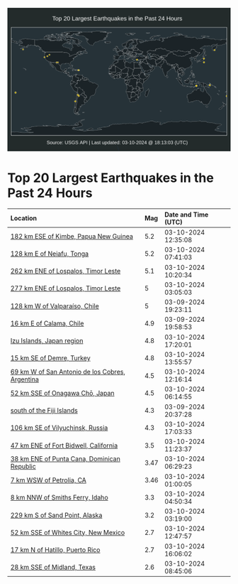 ![Map](./map.png)

# Top 20 Largest Earthquakes in the Past 24 Hours

| Location | Mag | Date and Time (UTC) |
|:---|:---|:---|
| [182 km ESE of Kimbe, Papua New Guinea](https://earthquake.usgs.gov/earthquakes/eventpage/us7000m4ja) | 5.2 | 03-10-2024 12:35:08 |
| [128 km E of Neiafu, Tonga](https://earthquake.usgs.gov/earthquakes/eventpage/us7000m4id) | 5.2 | 03-10-2024 07:41:03 |
| [262 km ENE of Lospalos, Timor Leste](https://earthquake.usgs.gov/earthquakes/eventpage/us7000m4iw) | 5.1 | 03-10-2024 10:20:34 |
| [277 km ENE of Lospalos, Timor Leste](https://earthquake.usgs.gov/earthquakes/eventpage/us7000m4hd) | 5 | 03-10-2024 03:05:03 |
| [128 km W of Valparaíso, Chile](https://earthquake.usgs.gov/earthquakes/eventpage/us7000m4ft) | 5 | 03-09-2024 19:23:11 |
| [16 km E of Calama, Chile](https://earthquake.usgs.gov/earthquakes/eventpage/us7000m4fz) | 4.9 | 03-09-2024 19:58:53 |
| [Izu Islands, Japan region](https://earthquake.usgs.gov/earthquakes/eventpage/us7000m4ka) | 4.8 | 03-10-2024 17:20:01 |
| [15 km SE of Demre, Turkey](https://earthquake.usgs.gov/earthquakes/eventpage/us7000m4jl) | 4.8 | 03-10-2024 13:55:57 |
| [69 km W of San Antonio de los Cobres, Argentina](https://earthquake.usgs.gov/earthquakes/eventpage/us7000m4j8) | 4.5 | 03-10-2024 12:16:14 |
| [52 km SSE of Onagawa Chō, Japan](https://earthquake.usgs.gov/earthquakes/eventpage/us7000m4i2) | 4.5 | 03-10-2024 06:14:55 |
| [south of the Fiji Islands](https://earthquake.usgs.gov/earthquakes/eventpage/us7000m4g5) | 4.3 | 03-09-2024 20:37:28 |
| [106 km SE of Vilyuchinsk, Russia](https://earthquake.usgs.gov/earthquakes/eventpage/us7000m4k8) | 4.3 | 03-10-2024 17:03:33 |
| [47 km ENE of Fort Bidwell, California](https://earthquake.usgs.gov/earthquakes/eventpage/nn00874499) | 3.5 | 03-10-2024 11:23:37 |
| [38 km ENE of Punta Cana, Dominican Republic](https://earthquake.usgs.gov/earthquakes/eventpage/pr2024070000) | 3.47 | 03-10-2024 06:29:23 |
| [7 km WSW of Petrolia, CA](https://earthquake.usgs.gov/earthquakes/eventpage/nc74014796) | 3.46 | 03-10-2024 01:00:05 |
| [8 km NNW of Smiths Ferry, Idaho](https://earthquake.usgs.gov/earthquakes/eventpage/us7000m4hr) | 3.3 | 03-10-2024 04:50:34 |
| [229 km S of Sand Point, Alaska](https://earthquake.usgs.gov/earthquakes/eventpage/us7000m4hu) | 3.2 | 03-10-2024 03:19:00 |
| [52 km SSE of Whites City, New Mexico](https://earthquake.usgs.gov/earthquakes/eventpage/tx2024exbb) | 2.7 | 03-10-2024 12:47:57 |
| [17 km N of Hatillo, Puerto Rico](https://earthquake.usgs.gov/earthquakes/eventpage/pr71442703) | 2.7 | 03-10-2024 16:06:02 |
| [28 km SSE of Midland, Texas](https://earthquake.usgs.gov/earthquakes/eventpage/us7000m4iq) | 2.6 | 03-10-2024 08:45:06 |
